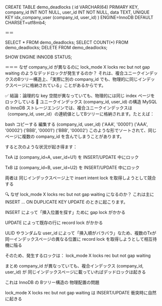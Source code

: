CREATE TABLE demo_deadlocks (
  id VARCHAR(64) PRIMARY KEY,
  company_id INT NOT NULL,
  user_id INT NOT NULL,
  data TEXT,
  UNIQUE KEY idx_company_user (company_id, user_id)
) ENGINE=InnoDB DEFAULT CHARSET=utf8mb4;

＝＝

SELECT * FROM demo_deadlocks;
SELECT COUNT(*) FROM demo_deadlocks;
DELETE FROM demo_deadlocks;

SHOW ENGINE INNODB STATUS;


＝＝＝
なぜ company_id が異なるのに lock_mode X locks rec but not gap waiting のようなデッドロックが発生するのか？
それは、複合ユニークインデックスのBツリー構造上、「実際に別の company_id でも、物理的に同じインデックスページに格納されている」ことがあるからです。

✅ 結論：論理的な key 空間が異なっていても、物理的には同じ index ページをロックしている
🔸 ユニークインデックス (company_id, user_id) の構造
MySQL の InnoDB ストレージエンジンでは、複合ユニークインデックスは （company_id, user_id）の連続値としてBツリーに格納されます。たとえば：

bash
コピーする
編集する
(company_id, user_id)
('AAA', '00001')
('AAA', '00002')
('BBB', '00001')
('BBB', '00002')
このような形でソートされて、同じページに複数の company_id を含んでしまうことがあります。

すると次のような状況が起き得ます：

TxA は (company_id=A, user_id=U1) を INSERT/UPDATE 中にロック

TxB は (company_id=B, user_id=U2) を INSERT/UPDATE 中にロック

両者は 同じインデックスページ上で insert intent lock を取得しようとして競合する

🔍 なぜ lock_mode X locks rec but not gap waiting になるのか？
これは主に INSERT ... ON DUPLICATE KEY UPDATE のときに起こります。

INSERT によって「挿入位置を探す」ために gap lock がかかる

UPDATE によって既存の行に record lock がかかる

ULID やランダムな user_id によって「挿入順がバラバラ」なため、複数のTxが 同一インデックスページの異なる位置に record lock を取得しようとして相互待機に陥る

そのため、発生するロックは：
lock_mode X locks rec but not gap waiting

 まとめ
company_id が異なっていても、複合インデックス (company_id, user_id) が 同じインデックスページに載っていればデッドロックは起きる

これは InnoDB の Bツリー構造の 物理配置の問題

lock_mode X locks rec but not gap waiting は INSERT/UPDATE 衝突時に自然に起きる
